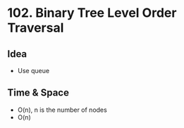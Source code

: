 # 102. Binary Tree Level Order Traversal
## Idea
* Use queue

## Time & Space
* O(n), n is the number of nodes
* O(n)